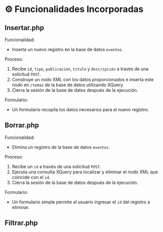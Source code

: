 # ⚙️ Funcionalidades Incorporadas

## Insertar.php

Funcionalidad:
  - Inserta un nuevo registro en la base de datos `eventos`.

Proceso:
1. Recibe `id`, `tipo`, `publicación`, `titulo` y `descripción` a través de una solicitud `POST`.
2. Construye un nodo XML con los datos proporcionados e inserta este nodo en `/temas` de la base de datos utilizando XQuery.
3. Cierra la sesión de la base de datos después de la ejecución.

Formulario:
  - Un formulario recopila los datos necesarios para el nuevo registro.

## Borrar.php

Funcionalidad:
  - Elimina un registro de la base de datos `eventos`.

Proceso:

  1. Recibe un `id` a través de una solicitud `POST`.
  2. Ejecuta una consulta XQuery para localizar y eliminar el nodo XML que coincide con el `id`.
  3. Cierra la sesión de la base de datos después de la ejecución.

Formulario:
  - Un formulario simple permite al usuario ingresar el `id` del registro a eliminar.

## Filtrar.php

